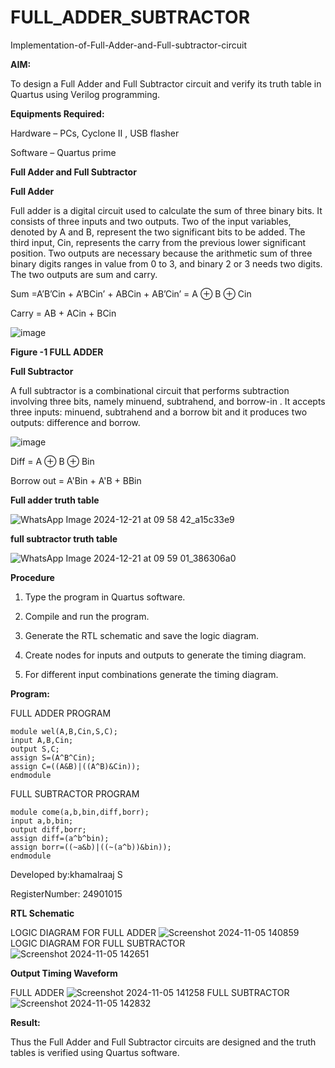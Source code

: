 # FULL_ADDER_SUBTRACTOR

Implementation-of-Full-Adder-and-Full-subtractor-circuit

**AIM:**

To design a Full Adder and Full Subtractor circuit and verify its truth table in Quartus using Verilog programming.

**Equipments Required:**

Hardware – PCs, Cyclone II , USB flasher

Software – Quartus prime

**Full Adder and Full Subtractor**

**Full Adder**

Full adder is a digital circuit used to calculate the sum of three binary bits. It consists of three inputs and two outputs. Two of the input variables, denoted by A and B, represent the two significant bits to be added. The third input, Cin, represents the carry from the previous lower significant position. Two outputs are necessary because the arithmetic sum of three binary digits ranges in value from 0 to 3, and binary 2 or 3 needs two digits. The two outputs are sum and carry.

Sum =A’B’Cin + A’BCin’ + ABCin + AB’Cin’ = A ⊕ B ⊕ Cin 

Carry = AB + ACin + BCin

![image](https://github.com/naavaneetha/FULL_ADDER_SUBTRACTOR/assets/154305477/0f30ba51-5ffb-4198-845f-18e054f675e7)

**Figure -1 FULL ADDER**

**Full Subtractor**

A full subtractor is a combinational circuit that performs subtraction involving three bits, namely minuend, subtrahend, and borrow-in . It accepts three inputs: minuend, subtrahend and a borrow bit and it produces two outputs: difference and borrow.

![image](https://github.com/naavaneetha/FULL_ADDER_SUBTRACTOR/assets/154305477/02b24f51-ab51-4304-9ad6-7b81ffc1ead5)

Diff = A ⊕ B ⊕ Bin 

Borrow out = A'Bin + A'B + BBin

**Full adder truth table**

![WhatsApp Image 2024-12-21 at 09 58 42_a15c33e9](https://github.com/user-attachments/assets/6711d38c-cd91-41ba-afb1-69cec0785dde)

**full subtractor truth table**

![WhatsApp Image 2024-12-21 at 09 59 01_386306a0](https://github.com/user-attachments/assets/3af6ce1c-e6af-451d-a314-daaf37072eba)

**Procedure**

1. Type the program in Quartus software.

2. Compile and run the program.

3. Generate the RTL schematic and save the logic diagram.

4. Create nodes for inputs and outputs to generate the timing diagram.

5. For different input combinations generate the timing diagram.

**Program:**


FULL ADDER PROGRAM
```
module wel(A,B,Cin,S,C);
input A,B,Cin;
output S,C;
assign S=(A^B^Cin);
assign C=((A&B)|((A^B)&Cin));
endmodule
```
FULL SUBTRACTOR PROGRAM
```
module come(a,b,bin,diff,borr);
input a,b,bin;
output diff,borr;
assign diff=(a^b^bin);
assign borr=((~a&b)|((~(a^b))&bin));
endmodule
```
Developed by:khamalraaj S

RegisterNumber: 24901015


**RTL Schematic**

LOGIC DIAGRAM FOR FULL ADDER
![Screenshot 2024-11-05 140859](https://github.com/user-attachments/assets/f1d2b2d0-6ee5-4f22-a9d0-486ae64757ac)
LOGIC DIAGRAM FOR FULL SUBTRACTOR
![Screenshot 2024-11-05 142651](https://github.com/user-attachments/assets/10c1fee4-db5b-431b-bf20-f92327a1509a)

**Output Timing Waveform**

FULL ADDER
![Screenshot 2024-11-05 141258](https://github.com/user-attachments/assets/22b1a107-0395-497f-83ab-adbce16005f7)
FULL SUBTRACTOR
![Screenshot 2024-11-05 142832](https://github.com/user-attachments/assets/c9b7bde2-e558-44cf-9792-05f2053945ee)

**Result:**

Thus the Full Adder and Full Subtractor circuits are designed and the truth tables is verified using Quartus software.



